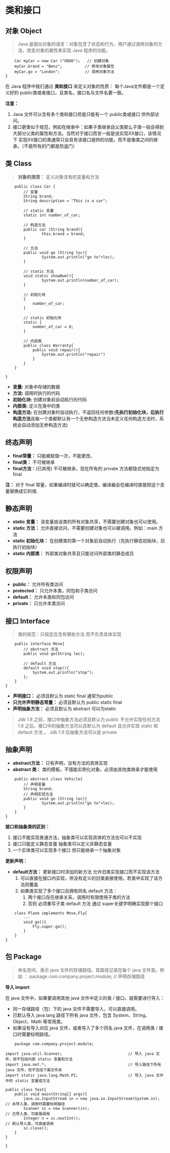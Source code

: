 # 类和接口  

## 对象 Object  

> Java 是面向对象的语言：对象包含了状态和行为，用户通过调用对象的方法，改变对象的属性来实现 Java 程序的功能。  

```java{
    Car myCar = new Car ("OOOO");   // 创建对象
    myCar.brand = "Benz";          // 修改对象属性
    myCar.go = "London";           // 调用对象方法
}
```    
  
在 Java 程序中我们通过 **类和接口** 来定义对象的性质： 每个Java文件都是一个定义好的 public类或者接口，且类名，接口名与文件名要一致。  

**注意：**  
1. Java 文件可以含有多个类和接口但是只能有一个 public类或接口 供外部访问。  
2. 接口更类似于规范，例如在继承中：如果子类继承自父类那么子类一般会得到大部分父类的属性和方法。当然对于接口而言一般是说实现XX接口，该情况下 实现XX接口的类通常只会具有该接口提供的功能，而不是像类之间的继承。（不是所有的门都是防盗门）  

## 类 Class  

> **对象的类型：** 定义对象含有的变量和方法  

```java{
    public class Car {
        // 变量  
        String brand;  
        String description = "This is a car";

        // static 变量
        static int number_of_car;

        // 构造方法  
        public car (String brand){
                this.brand = brand;
        }

        // 方法  
        public void go (String loc){
                System.out.println("go to"+loc);
        }

        // static 方法
        void static showNum(){
                System.out.println(number_of_car);
        }

        // 初始化块  
        {
            number_of_car;
        }

        // static 初始化块
        static {
            number_of_car = 0;
        }

        // 内部类  
        public class Warranty{
            public void repair(){
                System.out.println("repair")
            }
        }
    }

}
```

- **变量:** 对象中存储的数据  
- **方法:** 调用时执行的代码  
- **初始化块:** 创建对象前自动执行的代码
- **内部类:** 定义在类中的类  
- **构造方法:** 在创建对象时自动执行，不返回任何参数(**先执行初始化块，后执行构造方法**且每一个类都默认有一个无参构造方法当未定义任何构造方法时，系统会自动添加无参构造方法)  


## 终态声明  

- **final常量：** 只能被赋值一次，不能更改。  
- **final类：** 不可被继承  
- **final方法：**(已弃用) 不可被继承，现在所有的 private 方法都隐式地指定为 final  

**注：** 对于 final 常量，如果编译时就可以确定值，编译器会在编译时直接把这个变量替换成它的值.  


## 静态声明  

- **static 变量：** 该变量由该类的所有对象共享，不需要创建对象也可以使用。  
-  **static 方法：** 允许直接访问，不需要创建对象也可以被调用。例如：main 方法  
-  **static 初始化块：** 在创建类的第一个对象前自动执行（先执行静态初始块，后执行初始块）  
-  **static 内部类：** 外部类对象共享且只能访问外部类的静态成员  

## 权限声明  

- **public：** 允许所有类访问  
- **protected：** 只允许本类，同包和子类访问  
- **default：** 允许本类和同包访问
- **private：** 只允许本类访问  


## 接口 Interface  

> 类的规范：只规定应含有哪些方法 而不负责具体实现  


```java{
    public interface Move{
        // abstract 方法  
        public void go(String loc);

        // default 方法  
        default void stop(){
            System.out.println("stop");
        };
    }
}
```

- **声明接口：** 必须且默认为 static final 通常为public  
- **只允许声明静态常量：** 必须且默认为 public static final  
- **声明抽象方法：** 必须且默认为 abstract 可以为static  

> Jdk 1.8 之前，接口中抽象方法必须且默认为 public 不允许实现任何方法 1.8 之后，接口中的抽象方法可以且默认为 default 且允许实现 static 和 default 方法 。 Jdk 1.9 后抽象方法可以是 private  

## 抽象声明  

- **abstract方法：** 只有声明，没有方法的具体实现  
- **abstract 类：** 类的模板，不饿能实例化对象。必须由其他类继承才能使用  

```java{
    public abstract class Vehicle{
        // 声明变量
        String brand;
        // 声明实现方法
        public void go (String loc){
                System.out.println("go to"+loc);
        }
    }
}
```

**接口和抽象类的区别：**  
1. 接口不能实现普通方法，抽象类可以实现具体的方法也可以不实现  
2. 接口只能定义静态变量 抽象类可以定义非静态变量  
3. 一个实体类可以实现多个接口 但只能继承一个抽象对象  

**更新声明：**  
- **default方法：** 更新接口时添加的新方法 允许旧类实现接口而不实现该方法  
   1. 可以直接在接口内实现，供没有定义的旧类直接使用。若类中实现了该方法则覆盖  
   2. 如果类实现了多个接口且拥有同名 default 方法：  
        1. 两个接口存在继承关系，调用时有限使用子类的方法  
        2. 否则 必须重写子类 default 方法 通过 super关键字明确实现那个接口  

```java{
    class Plane implements Move,Fly{
        ···
        void go(){
            Fly.super.go();
        }
    }
}
```

## 包 Package  

> 命名空间，表示 java 文件的存储路径。其路径记录在每个 java 文件首。例如 ： package com.company.project.module;                    // 声明存储路径
  
**导入 import**  

在 java 文件中，如果要调用其他 java 文件中定义的类 / 接口，就需要进行导入：  

- 同一存储路径（包）下的 java 文件不需要导入，可以直接调用。
- 已默认导入 java.lang 路径下所有 java 文件，包含 System、String、Object、Math 等常用类。  
- 如果没有导入对应 java 文件，或者导入了多个同名 java 文件，在调用类 / 接口时需要标明路径。  

```java{
    package com.company.project.module;  

import java.util.Scanner;                             // 导入 java 文件，但不包括内部 static 变量和方法
import java.net.*;                                    // 导入路径下所有 java 文件，但不包括下属文件夹
import static java.lang.Math.PI;                      // 导入 java 文件中的 static 变量或方法

public class Test{
    public void main(String[] args){
        java.io.InputStream in = new java.io.InputStream(System.in);    // 未导入类，调用时需要标明路径
        Scanner sc = new Scanner(in);                                   // 已导入类，可直接调用
        Integer n = sc.nextInt();                                       // 默认导入类，可直接调用
        sc.close();           
    }
}

}
```


